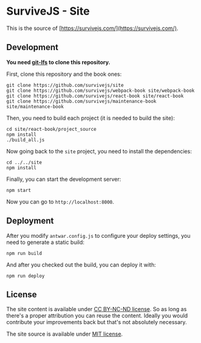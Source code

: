 # SurviveJS - Site

This is the source of [https://survivejs.com/](https://survivejs.com/).

## Development

**You need [git-lfs](https://github.com/git-lfs/git-lfs) to clone this repository.**

First, clone this repository and the book ones:

```
git clone https://github.com/survivejs/site
git clone https://github.com/survivejs/webpack-book site/webpack-book
git clone https://github.com/survivejs/react-book site/react-book
git clone https://github.com/survivejs/maintenance-book site/maintenance-book
```

Then, you need to build each project (it is needed to build the site):

```
cd site/react-book/project_source
npm install
./build_all.js
```

Now going back to the `site` project, you need to install the dependencies:

```
cd ../../site
npm install
```

Finally, you can start the development server:

```
npm start
```

Now you can go to `http://localhost:8000`.

## Deployment

After you modify `antwar.config.js` to configure your deploy settings, you need to generate a static build:

```
npm run build
```

And after you checked out the build, you can deploy it with:

```
npm run deploy
```

## License

The site content is available under [CC BY-NC-ND license](https://creativecommons.org/licenses/by-nc-nd/4.0/legalcode). So as long as there's a proper attribution you can reuse the content. Ideally you would contribute your improvements back but that's not absolutely necessary.

The site source is available under [MIT license](./LICENSE).
